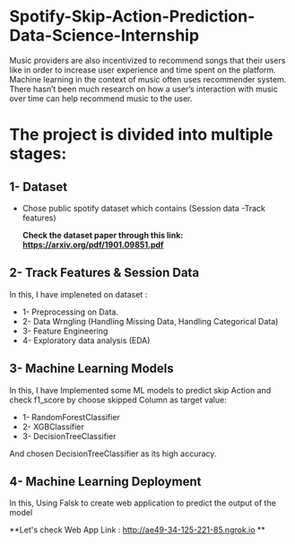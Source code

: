 # Spotify-Skip-Action-Prediction-Data-Science-Internship
Music providers are also incentivized to recommend songs that their users like in order to increase user experience and time spent on the platform. Machine learning in the context of music often uses recommender system. There hasn’t been much research on how a user’s interaction with music over time can help recommend music to the user.

# The project is divided into multiple stages: #

## 1- Dataset ##

*  Chose public spotify dataset which contains (Session data -Track features)
   
   **Check the dataset paper through this link: https://arxiv.org/pdf/1901.09851.pdf**
   
## 2- Track Features & Session Data ##

In this, I have impleneted on dataset : 
*   1- Preprocessing on Data.
*   2- Data Wrngling (Handling Missing Data, Handling Categorical Data)
*   3- Feature Engineering
*   4- Exploratory data analysis (EDA)


## 3- Machine Learning Models ##

  In this, I have Implemented some ML models to predict skip Action and check f1_score by choose skipped Column as target value:
  
  *  1- RandomForestClassifier
  *  2- XGBClassifier
  *  3- DecisionTreeClassifier
 
 And chosen DecisionTreeClassifier as its high accuracy.
 
 
## 4- Machine Learning Deployment ##

In this, Using Falsk to create web application to predict the output of the model

**Let's check Web App Link : 
http://ae49-34-125-221-85.ngrok.io **



